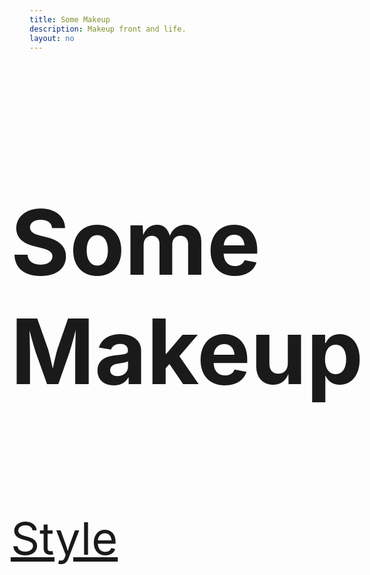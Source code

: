 ```yaml
---
title: Some Makeup
description: Makeup front and life.
layout: no
---
```


<div class="wrapper">

# Some <span aria-hidden aria-label="Makeup">Makeup</span>

- [Style](#)

</div>

<style>
	.wrapper {
		font-size: max(3rem, min(5.25vh,7.5vw));

		padding-inline-start: var(--body-gap-inline);
		padding-inline-end: var(--body-gap-inline);

		display: grid;
		grid-template-columns: min(100%, var(--base-width) + 10vw);
		justify-content: center;
	}

	ul {
		list-style: none;
		padding: 0;
	}

	h1 [aria-hidden] {
		display: block;
		-webkit-text-stroke: 1px var(--fg);
		color: var(--bg);
	}
</style>

<!--
<PostList {posts} biggerTitles />

<script>
	import PostList from '/src/libs/PostList.svelte';
	export let posts;
</script>

<script context="module">
	export const load = async ({ fetch }) => {
		try {
			const response = await fetch('/index-posts-by-curry.json');
			const posts = await response.json();

			return { props: { posts } };
		} catch (error) {
			console.error(`Error in load function for /: ${error}`);
			return { props: { posts: [] }}
		}
	};
</script>
-->
